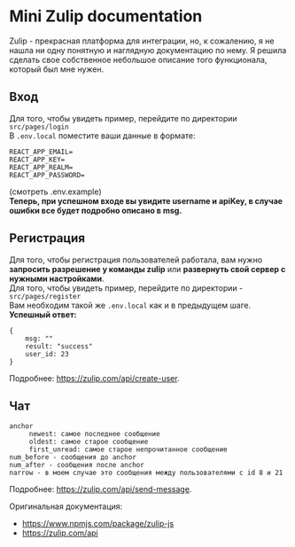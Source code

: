 # Mini Zulip documentation
Zulip - прекрасная платформа для интеграции, но, к сожалению, я не нашла ни одну понятную и наглядную документацию по нему.
Я решила сделать свое собственное небольшое описание того функционала, который был мне нужен.

## Вход
Для того, чтобы увидеть пример, перейдите по директории `src/pages/login`\
В `.env.local` поместите ваши данные в формате:
```
REACT_APP_EMAIL=
REACT_APP_KEY=
REACT_APP_REALM=
REACT_APP_PASSWORD=
```
(смотреть .env.example)\
__Теперь, при успешном входе вы увидите username и apiKey, в случае ошибки все будет подробно описано в msg.__

## Регистрация
Для того, чтобы регистрация пользователей работала, вам нужно __запросить разрешение у команды zulip__ или __развернуть свой сервер с нужными настройками__.\
Для того, чтобы увидеть пример, перейдите по директории - `src/pages/register`\
Вам необходим такой же `.env.local` как и в предыдущем шаге.\
__Успешный ответ:__
```
{ 
    msg: ""
    result: "success"
    user_id: 23 
}
```

Подробнее: https://zulip.com/api/create-user.

## Чат
```
anchor
     newest: самое последнее сообщение
     oldest: самое старое сообщение
     first_unread: самое старое непрочитанное сообщение
num_before - сообщения до anchor
num_after - сообщения послe anchor
narrow - в моем случае это сообщения между пользователями с id 8 и 21
```
Подробнее: https://zulip.com/api/send-message.

Оригинальная документация:
 - https://www.npmjs.com/package/zulip-js
 - https://zulip.com/api
